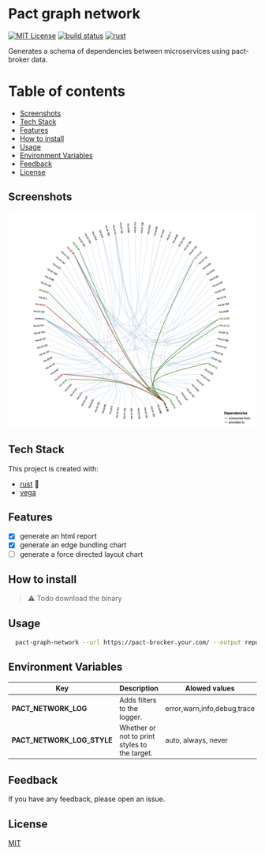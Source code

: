 
# Pact graph network
[![MIT License](https://img.shields.io/badge/License-MIT-green.svg)](https://choosealicense.com/licenses/mit/)
[![build status](https://github.com/ManoManoTech/pact-graph-network/workflows/Build/badge.svg)](https://github.com/ManoManoTech/pact-graph-network/actions)
[![rust](https://img.shields.io/badge/rust-FA7343?logo=rust&logoColor=white)](https://www.rust-lang.org/)


Generates a schema of dependencies between microservices using pact-broker data.


# Table of contents

- [Screenshots](#screenshots)
- [Tech Stack](#tech-stack)
- [Features](#features)
- [How to install](#how-to-install)
- [Usage](#usage)
- [Environment Variables](#environment-variables)
- [Feedback](#feedback)
- [License](#license)

## Screenshots

![Report Screenshot](docs/demo.png)

## Tech Stack

This project is created with:

- [rust](https://www.rust-lang.org/) 🦀
- [vega](https://vega.github.io/vega/)

## Features

- [x] generate an html report
- [x] generate an edge bundling chart
- [ ] generate a force directed layout chart

## How to install

> ⚠️ Todo
> download the binary

## Usage



~~~bash
  pact-graph-network --url https://pact-brocker.your.com/ --output report
~~~

## Environment Variables

| Key                        | Description                                   | Alowed values               |
| -------------------------- | --------------------------------------------- | --------------------------- |
| **PACT_NETWORK_LOG**       | Adds filters to the logger.                   | error,warn,info,debug,trace |
| **PACT_NETWORK_LOG_STYLE** | Whether or not to print styles to the target. | auto, always, never         |


## Feedback

If you have any feedback, please open an issue.

## License

[MIT](https://choosealicense.com/licenses/mit/)
